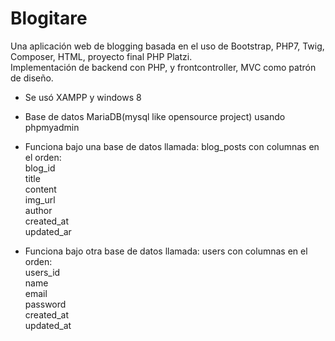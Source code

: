 # Blogitare
Una aplicación web de blogging basada en el uso de Bootstrap, PHP7, Twig, Composer, HTML, proyecto final PHP Platzi.<br>
Implementación de backend con PHP, y frontcontroller, MVC como patrón de diseño.

- Se usó XAMPP y windows 8
- Base de datos MariaDB(mysql like opensource project) usando phpmyadmin
- Funciona bajo una base de datos llamada: blog_posts con columnas en el orden:
      <br>blog_id
      <br>title
      <br>content
      <br>img_url
      <br>author
      <br>created_at
      <br>updated_ar
      
- Funciona bajo otra base de datos llamada: users con columnas en el orden:
      <br>users_id
      <br>name
      <br>email
      <br>password
      <br>created_at
      <br>updated_at
